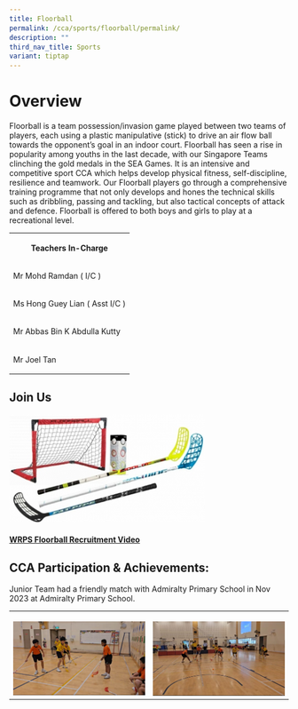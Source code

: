 ```yaml
---
title: Floorball
permalink: /cca/sports/floorball/permalink/
description: ""
third_nav_title: Sports
variant: tiptap
---
```

<h1>Overview</h1>
<p>Floorball&nbsp;is a&nbsp;team possession/invasion game played between
two teams of players, each using a plastic manipulative (stick) to drive
an air flow ball towards the opponent’s goal in an indoor court. Floorball
has seen a rise in popularity among youths in the last decade, with our
Singapore Teams clinching the gold medals in the SEA Games. It is an intensive
and competitive sport CCA which helps develop physical fitness, self-discipline,
resilience and teamwork. Our Floorball players go through a comprehensive
training programme that not only develops and hones the technical skills
such as dribbling, passing and tackling, but also tactical concepts of
attack and defence. Floorball is offered to both boys and girls to play
at a recreational level.</p>
<p></p>
<table style="minWidth: 25px">
<colgroup>
<col>
</colgroup>
<tbody>
<tr>
<th rowspan="1" colspan="1">
<p>Teachers In-Charge</p>
</th>
</tr>
<tr>
<td rowspan="1" colspan="1">
<p>Mr Mohd Ramdan ( I/C )</p>
</td>
</tr>
<tr>
<td rowspan="1" colspan="1">
<p>Ms Hong Guey Lian ( Asst I/C )</p>
</td>
</tr>
<tr>
<td rowspan="1" colspan="1">
<p>Mr Abbas Bin K Abdulla Kutty</p>
</td>
</tr>
<tr>
<td rowspan="1" colspan="1">
<p>Mr Joel Tan</p>
</td>
</tr>
</tbody>
</table>
<h2></h2>
<h2>Join Us</h2>
<div class="isomer-image-wrapper">
<img style="width: 70%;" height="auto" width="100%" alt="" src="/images/CCA%20Sports/home1_set_main_w_360x199.jpg">
</div>
<h4><a href="https://youtu.be/60wnUowpydw" rel="noopener noreferrer nofollow" target="_blank">WRPS Floorball Recruitment Video</a></h4>
<h2>CCA Participation &amp; Achievements:</h2>
<p>Junior Team had a friendly match with Admiralty Primary School in Nov
2023 at Admiralty Primary School.</p>
<table style="minWidth: 50px">
<colgroup>
<col>
<col>
</colgroup>
<tbody>
<tr>
<th rowspan="1" colspan="1">
<p></p>
<div class="isomer-image-wrapper">
<img style="width: 100%" height="auto" width="100%" alt="" src="/images/CCA Sports/Floorball/image.png">
</div>
</th>
<th rowspan="1" colspan="1">
<p></p>
<div class="isomer-image-wrapper">
<img style="width: 100%" height="auto" width="100%" alt="" src="/images/CCA Sports/Floorball/image__1_.png">
</div>
</th>
</tr>
</tbody>
</table>
<p></p>